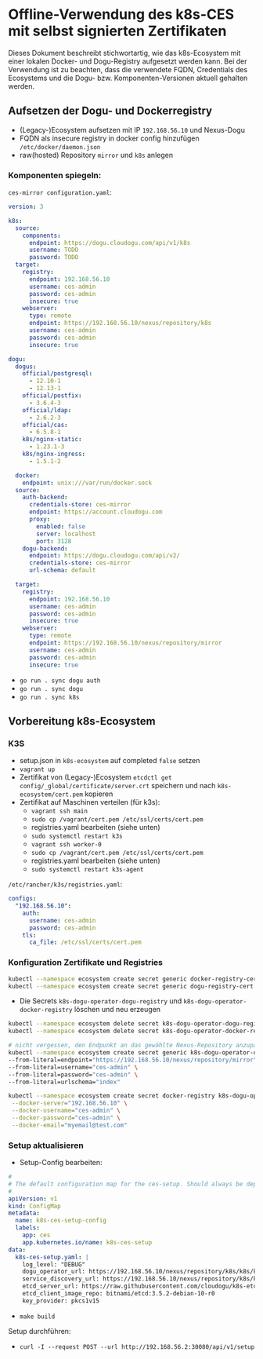 # Offline-Verwendung des k8s-CES mit selbst signierten Zertifikaten

Dieses Dokument beschreibt stichwortartig, wie das k8s-Ecosystem mit einer lokalen Docker- und Dogu-Registry aufgesetzt
werden kann. Bei der Verwendung ist zu beachten, dass die verwendete FQDN, Credentials des Ecosystems und die Dogu- bzw. Komponenten-Versionen aktuell gehalten werden.

## Aufsetzen der Dogu- und Dockerregistry
- (Legacy-)Ecosystem aufsetzen mit IP `192.168.56.10` und Nexus-Dogu
- FQDN als insecure registry in docker config hinzufügen `/etc/docker/daemon.json`
- raw(hosted) Repository `mirror` und `k8s` anlegen

### Komponenten spiegeln:

`ces-mirror configuration.yaml`:

```yaml
version: 3

k8s:
  source:
    components:
      endpoint: https://dogu.cloudogu.com/api/v1/k8s
      username: TODO
      password: TODO
  target:
    registry:
      endpoint: 192.168.56.10
      username: ces-admin
      password: ces-admin
      insecure: true
    webserver:
      type: remote
      endpoint: https://192.168.56.10/nexus/repository/k8s
      username: ces-admin
      password: ces-admin
      insecure: true

dogu:
  dogus:
    official/postgresql:
      - 12.10-1
      - 12.13-1
    official/postfix:
      - 3.6.4-3
    official/ldap:
      - 2.6.2-3
    official/cas:
      - 6.5.8-1
    k8s/nginx-static:
      - 1.23.1-3
    k8s/nginx-ingress:
      - 1.5.1-2

  docker:
    endpoint: unix:///var/run/docker.sock
  source:
    auth-backend:
      credentials-store: ces-mirror
      endpoint: https://account.cloudogu.com
      proxy:
        enabled: false
        server: localhost
        port: 3128
    dogu-backend:
      endpoint: https://dogu.cloudogu.com/api/v2/
      credentials-store: ces-mirror
      url-schema: default

  target:
    registry:
      endpoint: 192.168.56.10
      username: ces-admin
      password: ces-admin
      insecure: true
    webserver:
      type: remote
      endpoint: https://192.168.56.10/nexus/repository/mirror
      username: ces-admin
      password: ces-admin
      insecure: true
```

- `go run . sync dogu auth`
- `go run . sync dogu`
- `go run . sync k8s`


## Vorbereitung k8s-Ecosystem

### K3S

-  setup.json in `k8s-ecosystem` auf completed `false` setzen
- `vagrant up`
- Zertifikat von (Legacy-)Ecosystem `etcdctl get config/_global/certificate/server.crt` speichern und nach `k8s-ecosystem/cert.pem` kopieren
- Zertifikat auf Maschinen verteilen (für k3s):
  - `vagrant ssh main`
  - `sudo cp /vagrant/cert.pem /etc/ssl/certs/cert.pem`
  - registries.yaml bearbeiten (siehe unten)
  - `sudo systemctl restart k3s`
  - `vagrant ssh worker-0`
  - `sudo cp /vagrant/cert.pem /etc/ssl/certs/cert.pem`
  - registries.yaml bearbeiten (siehe unten)
  - `sudo systemctl restart k3s-agent`

`/etc/rancher/k3s/registries.yaml`:

```yaml
configs:
  "192.168.56.10":
    auth:
      username: ces-admin
      password: ces-admin
    tls:
      ca_file: /etc/ssl/certs/cert.pem
```

### Konfiguration Zertifikate und Registries 

```bash
kubectl --namespace ecosystem create secret generic docker-registry-cert --from-file=docker-registry-cert.pem=cert.pem
kubectl --namespace ecosystem create secret generic dogu-registry-cert --from-file=dogu-registry-cert.pem=cert.pem
```

- Die Secrets `k8s-dogu-operator-dogu-registry` und `k8s-dogu-operator-docker-registry` löschen und neu erzeugen

```bash
kubectl --namespace ecosystem delete secret k8s-dogu-operator-dogu-registry
kubectl --namespace ecosystem delete secret k8s-dogu-operator-docker-registry

# nicht vergessen, den Endpunkt an das gewählte Nexus-Repository anzupassen 
kubectl --namespace ecosystem create secret generic k8s-dogu-operator-dogu-registry \
--from-literal=endpoint="https://192.168.56.10/nexus/repository/mirror" \
--from-literal=username="ces-admin" \
--from-literal=password="ces-admin" \
--from-literal=urlschema="index"

kubectl --namespace ecosystem create secret docker-registry k8s-dogu-operator-docker-registry \
 --docker-server="192.168.56.10" \
 --docker-username="ces-admin" \
 --docker-password="ces-admin" \
 --docker-email="myemail@test.com"
```

### Setup aktualisieren

- Setup-Config bearbeiten:
```yaml
#
# The default configuration map for the ces-setup. Should always be deployed before the setup itself.
#
apiVersion: v1
kind: ConfigMap
metadata:
  name: k8s-ces-setup-config
  labels:
    app: ces
    app.kubernetes.io/name: k8s-ces-setup
data:
  k8s-ces-setup.yaml: |
    log_level: "DEBUG"
    dogu_operator_url: https://192.168.56.10/nexus/repository/k8s/k8s/k8s-dogu-operator/0.25.0
    service_discovery_url: https://192.168.56.10/nexus/repository/k8s/k8s/k8s-service-discovery/0.9.0
    etcd_server_url: https://raw.githubusercontent.com/cloudogu/k8s-etcd/develop/manifests/etcd.yaml
    etcd_client_image_repo: bitnami/etcd:3.5.2-debian-10-r0
    key_provider: pkcs1v15
```

- `make build`

Setup durchführen:
- `curl -I --request POST --url http://192.168.56.2:30080/api/v1/setup`
